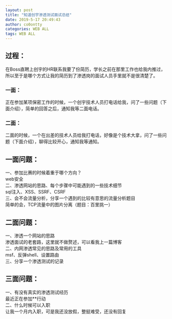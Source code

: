 ```yaml
---
layout: post
title: "知道创宇渗透测试面试总结"
date: 2019-5-17 20:49:43
author: co0ontty
categories: WEB ALL
tags: WEB ALL 
---
```

## 过程：  
在Boss直聘上创宇的HR联系我要了份简历，学长之前在那里工作也给我内推过，所以至于是哪个方式让我的简历到了渗透岗的面试人员手里就不是很清楚了。    
### 一面：  
正在参加某项保密工作的时候，一个创宇技术人员打电话给我，问了一些问题（下面介绍），简单的回答之后，通知我等二面电话。  
### 二面：
二面的时候，一个在出差的技术人员给我打电话，好像是个技术大拿，问了一些问题（下面介绍），聊得比较开心，通知我等通知。    
## 一面问题：
   一、参加比赛的时候着重于哪个方向？    
      web安全    
   二、渗透网站的思路、每个步骤中可能遇到的一些技术细节  
      sql注入、XSS、SSRF、CSRF  
   三、会不会流量分析，分享一个遇到的比较有意思的流量分析题目  
      简单的会，TCP流量中的图片分离（题目：百里挑一）  
## 二面问题：  
   一、渗透一个网站的思路  
      渗透面试的老套路，这里就不做赘述，可以看我上一篇博客  
   二、内网渗透常见的思路及常用的工具  
      msf、反弹shell、设置路由  
   三、分享一个渗透测试的记录  
## 三面问题：
   一、有没有真实的渗透测试经历  
      最近正在参加**行动  
   二、什么时候可以入职  
      让我一个月内入职，可是我还没放假，整挺难受，还没有回复
